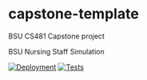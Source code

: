 # capstone-template
BSU CS481 Capstone project 

BSU Nursing Staff Simulation

[![Deployment](https://github.com/cs481-ekh/f21-angels-of-mercy/actions/workflows/deploy.yml/badge.svg)](https://github.com/cs481-ekh/f21-angels-of-mercy/actions/workflows/deploy.yml)
[![Tests](https://github.com/cs481-ekh/f21-angels-of-mercy/actions/workflows/test.yml/badge.svg)](https://github.com/cs481-ekh/f21-angels-of-mercy/actions/workflows/test.yml)
